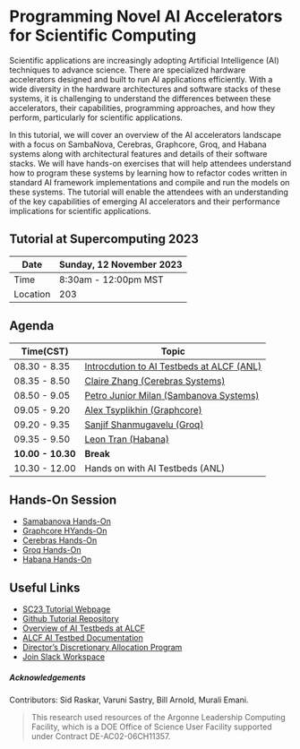# Programming Novel AI Accelerators for Scientific Computing

Scientific applications are increasingly adopting Artificial Intelligence (AI) techniques to advance science. There are specialized hardware accelerators designed and built to run AI applications efficiently. With a wide diversity in the hardware architectures and software stacks of these systems, it is challenging to understand the differences between these accelerators, their capabilities, programming approaches, and how they perform, particularly for scientific applications. 

In this tutorial, we will cover an overview of the AI accelerators landscape with a focus on SambaNova, Cerebras, Graphcore, Groq, and Habana systems along with architectural features and details of their software stacks. We will have hands-on exercises that will help attendees understand how to program these systems by learning how to refactor codes written in standard AI framework implementations and compile and run the models on these systems. The tutorial will enable the attendees with an understanding of the key capabilities of emerging AI accelerators and their performance implications for scientific applications.


## Tutorial at Supercomputing 2023

| Date      | Sunday, 12 November 2023     |
|-----------|------------------------------|
| Time      | 8:30am - 12:00pm MST         |
| Location  | 203                          |


## Agenda

| Time(CST)          | Topic                                                   |
|--------------------|---------------------------------------------------------|
| 08.30 - 8.35       |  [Introcdution to AI Testbeds at ALCF (ANL)]()                  
| 08.35 - 8.50       |  [Claire Zhang (Cerebras Systems)]()
| 08.50 - 9.05       |  [Petro Junior Milan (Sambanova Systems)]()                 
| 09.05 - 9.20       |  [Alex Tsyplikhin (Graphcore)]()                            
| 09.20 - 9.35       |  [Sanjif Shanmugavelu (Groq)]()                             
| 09.35 - 9.50       |  [Leon Tran (Habana)]()                                     
| **10.00 - 10.30**  |  **Break**
| 10.30 - 12.00      |  Hands on with AI Testbeds (ANL)

## Hands-On Session

* [Samabanova Hands-On](./Sambaflow/README.md)                                    
* [Graphcore HYands-On](./Graphcore/README.md)  
* [Cerebras Hands-On](./Cerebras/README.md)    
* [Groq Hands-On](./Groq/README.md)        
* [Habana Hands-On](./Habana/README.md)      


## Useful Links 

* [SC23 Tutorial Webpage](https://sc23.supercomputing.org/presentation/?id=tut139&sess=sess2121)
* [Github Tutorial Repository](https://github.com/argonne-lcf/AIaccelerators-SC23-tutorial)
* [Overview of AI Testbeds at ALCF](https://www.alcf.anl.gov/alcf-ai-testbed)
* [ALCF AI Testbed Documentation](https://www.alcf.anl.gov/support/ai-testbed-userdocs/)
* [Director’s Discretionary Allocation Program](https://www.alcf.anl.gov/science/directors-discretionary-allocation-program)
* [Join Slack Workspace](https://join.slack.com/t/aiacc-sc22-tut/shared_invite/zt-1i6r49ks1-9IxbIk6NM4TdHaEol26Z9Q)

##### Acknowledgements

Contributors: Sid Raskar, Varuni Sastry, Bill Arnold, Murali Emani. 

> This research used resources of the Argonne Leadership Computing Facility, which is a DOE Office of Science User Facility supported under Contract DE-AC02-06CH11357.